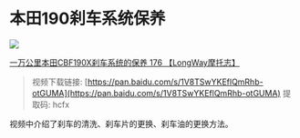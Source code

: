 # 本田190刹车系统保养

[![](https://gitee.com/zhou/MoYouClubPic/raw/master/20210401161848.jpg)](https://v.youku.com/v_show/id_XNDA4OTg0NjcxMg==.html)

[一万公里本田CBF190X刹车系统的保养 176 【LongWay摩托志】](https://v.youku.com/v_show/id_XNDA4OTg0NjcxMg==.html)

> 视频下载链接: [https://pan.baidu.com/s/1V8TSwYKEflQmRhb-otGUMA](https://pan.baidu.com/s/1V8TSwYKEflQmRhb-otGUMA) 提取码: hcfx

视频中介绍了刹车的清洗、刹车片的更换、刹车油的更换方法。



